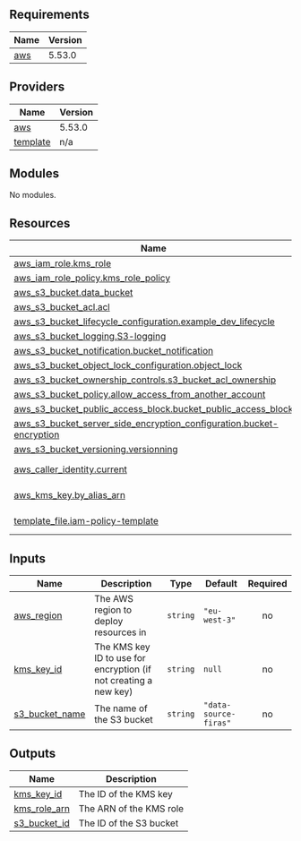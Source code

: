 <!-- BEGIN_TF_DOCS -->
## Requirements

| Name | Version |
|------|---------|
| <a name="requirement_aws"></a> [aws](#requirement\_aws) | 5.53.0 |

## Providers

| Name | Version |
|------|---------|
| <a name="provider_aws"></a> [aws](#provider\_aws) | 5.53.0 |
| <a name="provider_template"></a> [template](#provider\_template) | n/a |

## Modules

No modules.

## Resources

| Name | Type |
|------|------|
| [aws_iam_role.kms_role](https://registry.terraform.io/providers/hashicorp/aws/5.53.0/docs/resources/iam_role) | resource |
| [aws_iam_role_policy.kms_role_policy](https://registry.terraform.io/providers/hashicorp/aws/5.53.0/docs/resources/iam_role_policy) | resource |
| [aws_s3_bucket.data_bucket](https://registry.terraform.io/providers/hashicorp/aws/5.53.0/docs/resources/s3_bucket) | resource |
| [aws_s3_bucket_acl.acl](https://registry.terraform.io/providers/hashicorp/aws/5.53.0/docs/resources/s3_bucket_acl) | resource |
| [aws_s3_bucket_lifecycle_configuration.example_dev_lifecycle](https://registry.terraform.io/providers/hashicorp/aws/5.53.0/docs/resources/s3_bucket_lifecycle_configuration) | resource |
| [aws_s3_bucket_logging.S3-logging](https://registry.terraform.io/providers/hashicorp/aws/5.53.0/docs/resources/s3_bucket_logging) | resource |
| [aws_s3_bucket_notification.bucket_notification](https://registry.terraform.io/providers/hashicorp/aws/5.53.0/docs/resources/s3_bucket_notification) | resource |
| [aws_s3_bucket_object_lock_configuration.object_lock](https://registry.terraform.io/providers/hashicorp/aws/5.53.0/docs/resources/s3_bucket_object_lock_configuration) | resource |
| [aws_s3_bucket_ownership_controls.s3_bucket_acl_ownership](https://registry.terraform.io/providers/hashicorp/aws/5.53.0/docs/resources/s3_bucket_ownership_controls) | resource |
| [aws_s3_bucket_policy.allow_access_from_another_account](https://registry.terraform.io/providers/hashicorp/aws/5.53.0/docs/resources/s3_bucket_policy) | resource |
| [aws_s3_bucket_public_access_block.bucket_public_access_block](https://registry.terraform.io/providers/hashicorp/aws/5.53.0/docs/resources/s3_bucket_public_access_block) | resource |
| [aws_s3_bucket_server_side_encryption_configuration.bucket-encryption](https://registry.terraform.io/providers/hashicorp/aws/5.53.0/docs/resources/s3_bucket_server_side_encryption_configuration) | resource |
| [aws_s3_bucket_versioning.versionning](https://registry.terraform.io/providers/hashicorp/aws/5.53.0/docs/resources/s3_bucket_versioning) | resource |
| [aws_caller_identity.current](https://registry.terraform.io/providers/hashicorp/aws/5.53.0/docs/data-sources/caller_identity) | data source |
| [aws_kms_key.by_alias_arn](https://registry.terraform.io/providers/hashicorp/aws/5.53.0/docs/data-sources/kms_key) | data source |
| [template_file.iam-policy-template](https://registry.terraform.io/providers/hashicorp/template/latest/docs/data-sources/file) | data source |

## Inputs

| Name | Description | Type | Default | Required |
|------|-------------|------|---------|:--------:|
| <a name="input_aws_region"></a> [aws\_region](#input\_aws\_region) | The AWS region to deploy resources in | `string` | `"eu-west-3"` | no |
| <a name="input_kms_key_id"></a> [kms\_key\_id](#input\_kms\_key\_id) | The KMS key ID to use for encryption (if not creating a new key) | `string` | `null` | no |
| <a name="input_s3_bucket_name"></a> [s3\_bucket\_name](#input\_s3\_bucket\_name) | The name of the S3 bucket | `string` | `"data-source-firas"` | no |

## Outputs

| Name | Description |
|------|-------------|
| <a name="output_kms_key_id"></a> [kms\_key\_id](#output\_kms\_key\_id) | The ID of the KMS key |
| <a name="output_kms_role_arn"></a> [kms\_role\_arn](#output\_kms\_role\_arn) | The ARN of the KMS role |
| <a name="output_s3_bucket_id"></a> [s3\_bucket\_id](#output\_s3\_bucket\_id) | The ID of the S3 bucket |
<!-- END_TF_DOCS -->